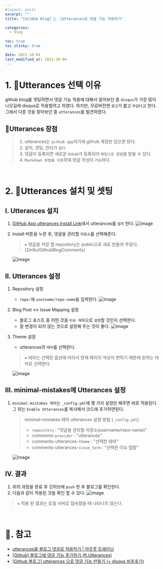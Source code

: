 ```yaml
---
#layout: posts
excerpt: ""
title: "[GitHub Blog] 📂. 🔮Utterances로 댓글 기능 적용하기"

categories:
  - blog
  
toc: true
toc_sticky: true

date: 2021-10-04
last_modified_at: 2021-10-04
---
```


# 1. 🔮Utterances 선택 이유
github blog를 셋팅하면서 댓글 기능 적용에 대해서 알아보던 중 `disqus`가 가장 많이 나오길래 disqus로 적용할려고 하였다. 하지만, 무료버전엔 `광고`가 붙고 `무겁다`고 한다. 그래서 다른 것을 찾아보던 중 `utterances`를 발견하였다. 

## 🔮Utterances 장점
 > 1. utterances는 `github app`이기에 github 계정만 있으면 된다.  
 > 2. 설치, 셋팅, 관리가 `쉽다`.  
 > 3. 댓글이 등록되면 새로운 issue가 등록되어 `메일으로 알람`을 받을 수 있다.  
 > 4. `Markdown 문법을 이용`하여 댓글 작성이 `가능`하다.  

<br>

# 2. 🔮Utterances 설치 및 셋팅
## Ⅰ. Utterances 설치
1. [GitHub App utterances Install Link](https://github.com/apps/utterances
)에서 utterances를 `설치` 한다.
![image](../../assets/images/blog_img/2_utterances/utterances_install.png)

2. Install 버튼을 누른 후, 댓글을 관리할 `저장소`를 선택해준다. 
   > ⁕ 댓글을 저장 할 repository는 public으로 새로 만들어 주었다. (2in9u/GithubBlogComments)

    ![image](../../assets/images/blog_img/2_utterances/utterances_install_setting.png)

## Ⅱ. Utterances 설정
1. Repository 설정
   * `repo:`에 `username/repo-name`을 입력한다.
   ![image](../../assets/images/blog_img/2_utterances/utterances_repository_setting.png)

2. Blog Post ↔ Issue Mapping 설정
   * 블로그 포스트 중 어떤 것을 `이슈 제목`으로 `설정`할 것인지 선택한다.
   * 잘 변경이 되지 않는 것으로 설정해 주는 것이 좋다.
    ![image](../../assets/images/blog_img/2_utterances/utterances_issueMapping_setting.png)

3. Theme 설정
    * utterances의 `테마`를 선택한다.
    > ⁕ 테마는 선택한 옵션에 따라서 현재 페이지 색상이 변하기 때문에 원하는 테마로 선택한다.

    ![image](../../assets/images/blog_img/2_utterances/utterances_theme_setting.png)


## Ⅲ. minimal-mistakes에 Utterances 설정
1. `minimal-mistakes 테마`는 `_config.yml`에 몇 가지 설정만 해주면 바로 적용된다. 그 외는 `Enable Utterances`를 복사해서 코드에 추가하면된다.
    > minimal-mistakes 테마 utterances 설정 방법  (`_config.yml`)
    > - `repository` : "댓글을 관리할 저장소(username/repo-name)"  
    > - comments-`provider` : "utterances"
    > - comments-utterances-`theme` : "선택한 테마"
    > - comments-utterances-`issue_term` :  "선택한 이슈 맵핑"

    ![image](../../assets/images/blog_img/2_utterances/mm_setting.png)
    

## Ⅳ. 결과
1. 위의 과정을 완료 후 깃허브에 `push` 한 후 블로그를 확인한다.
2. 다음과 같이 적용된 것을 확인 할 수 있다.
   ![image](../../assets/images/blog_img/2_utterances/comments_result.png)
> ⁕ 적용 된 결과는 로컬 서버로 접속했을 때 나타나지 않는다.

<br>

# 📑. 참고

* [utterances를 블로그 댓글로 적용하기 \| 아웃풋 트레이닝](https://baek.dev/post/4/)  
* [[Github] 블로그에 댓글 기능 추가하기 (ft.Utterances)](https://outstanding1301.github.io/dev/2021/01/07/utterances/)  
* [[Github 블로그] utterances 으로 댓글 기능 만들기 (+ disqus 비추후기)](https://ansohxxn.github.io/blog/utterances/#4-github-%EB%A9%94%EC%9D%BC-%EC%95%8C%EB%A6%BC-%EC%84%A4%EC%A0%95%ED%95%98%EA%B8%B0-%EB%A9%94%EC%9D%BC%EB%A1%9C-%EB%8C%93%EA%B8%80-%EC%95%8C%EB%A6%BC-%EB%B0%9B%EA%B8%B0)  